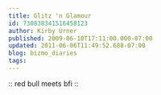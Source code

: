 ```yaml
---
title: Glitz 'n Glamour
id: 730838341516458123
author: Kirby Urner
published: 2009-06-10T17:11:00.000-07:00
updated: 2011-06-06T11:49:52.688-07:00
blog: bizmo_diaries
tags: 
---
```


:: red bull meets bfi ::